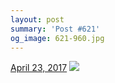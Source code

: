 ```yaml
---
layout: post
summary: 'Post #621'
og_image: 621-960.jpg
---
```


<p>
  <time><a href="/621">April 23, 2017</a></time>
  <a href="/621"><img src="{{ site.assets_url }}/621-480.jpg" srcset="{{ site.assets_url }}/621-240.jpg 240w, {{ site.assets_url }}/621-480.jpg 480w, {{ site.assets_url }}/621-720.jpg 720w, {{ site.assets_url }}/621-960.jpg 960w" sizes="(min-width: 700px) 50vw, calc(100vw - 2rem)" /></a>
</p>

